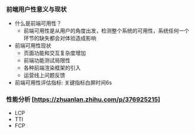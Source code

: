 ### 前端用户性意义与现状
- 什么是前端可用性？
  - 前端可用性是从用户的角度出发，检测整个系统的可用性，系统任何一个环节的缺失都会对体验造成影响
- 前端可用性现状
  - 页面功能和交互复杂度增加
  - 前端功能测试局限性
  - 各种前端渲染框架的引入
  - 运营线上问题反馈
- 前端可用性评估指标: 关键指标白屏时间6s

### 性能分析 [https://zhuanlan.zhihu.com/p/376925215]
- LCP
- TTI
- FCP